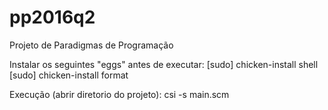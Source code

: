 # pp2016q2

Projeto de Paradigmas de Programação

Instalar os seguintes "eggs" antes de executar:
 [sudo] chicken-install shell 
 [sudo] chicken-install format 

Execução (abrir diretorio do projeto): 
 csi -s main.scm
